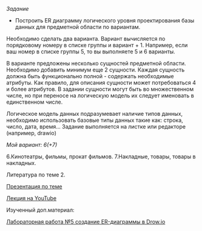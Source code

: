 *Задание*
- Построить ER диаграмму логического уровня проектирования базы данных для предметной области по вариантам.

Необходимо сделать два варианта.
Вариант вычисляется по порядковому номеру в списке группы и вариант + 1.
Например, если ваш номер в списке группы 5, то вы выполняете 5 и 6 варианты.

В варианте предложены несколько сущностей предметной области. Необходимо добавить минимум еще 2 сущности.
Каждая сущность должна быть функционально полной - содержать необходимые атрибуты. Как правило, для 
описания сущности может потребоваться 4 и более атрибутов.
В задании сущности могут быть во множественном числе, но при переносе на логическую модель их следует 
именовать в единственном числе.

Логическое модель данных подразумевает наличие типов данных, необходимо использовать базовые типы данных 
такие как: строка, число, дата, время... Задание выполняется на листке или редакторе (например, drawio)

*Мой вариант: 6(+7)*

6.Кинотеатры, фильмы, прокат фильмов.
7.Накладные, товары, товары в накладных.

Литература по теме 2.

[Презентация по теме](https://www.dropbox.com/scl/fo/kvipozp4kdr9nm9kc8a8n/h?dl=0&preview=2.Реляционная+модель+данных.+ER+диаграмма.pdf)

[Лекция на YouTube](https://www.youtube.com/watch?v=Z4lVTw1Bdxs)


Изученный доп.материал:

[Лабораторная работа №5 создание ER-диаграммы в Drow.io](https://www.youtube.com/watch?v=uKImrwjOKTU&t=838s)


